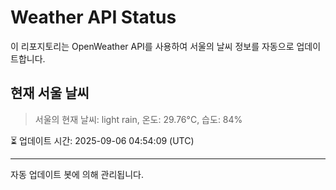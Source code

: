
# Weather API Status

이 리포지토리는 OpenWeather API를 사용하여 서울의 날씨 정보를 자동으로 업데이트합니다.

## 현재 서울 날씨
> 서울의 현재 날씨: light rain, 온도: 29.76°C, 습도: 84%

⏳ 업데이트 시간: 2025-09-06 04:54:09 (UTC)

---
자동 업데이트 봇에 의해 관리됩니다.
